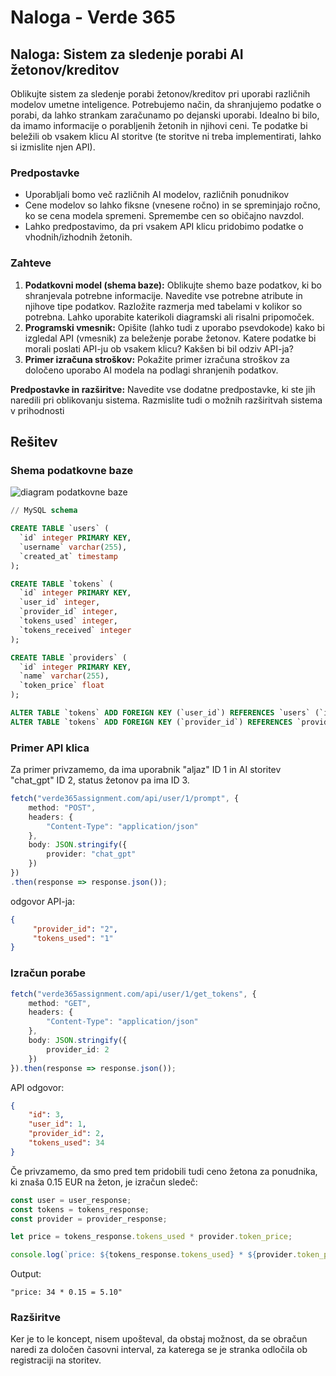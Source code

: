 
# Naloga - Verde 365

## Naloga: Sistem za sledenje porabi AI žetonov/kreditov

Oblikujte sistem za sledenje porabi žetonov/kreditov pri uporabi različnih modelov umetne inteligence. Potrebujemo način, da shranjujemo podatke o porabi, da lahko strankam zaračunamo po dejanski uporabi. Idealno bi bilo, da imamo informacije o porabljenih žetonih in njihovi ceni. Te podatke bi beležili ob vsakem klicu AI storitve (te storitve ni treba implementirati, lahko si izmislite njen API).

### Predpostavke

- Uporabljali bomo več različnih AI modelov, različnih ponudnikov
- Cene modelov so lahko fiksne (vnesene ročno) in se spreminjajo ročno, ko se cena modela spremeni. Spremembe cen so običajno navzdol.
- Lahko predpostavimo, da pri vsakem API klicu pridobimo podatke o vhodnih/izhodnih žetonih.

### Zahteve

1. **Podatkovni model (shema baze):** Oblikujte shemo baze podatkov, ki bo shranjevala potrebne informacije. Navedite vse potrebne atribute in njihove tipe podatkov. Razložite razmerja med tabelami v kolikor so potrebna. Lahko uporabite katerikoli diagramski ali risalni pripomoček.
2. **Programski vmesnik:** Opišite (lahko tudi z uporabo psevdokode) kako bi izgledal API (vmesnik) za beleženje porabe žetonov. Katere podatke bi morali poslati API-ju ob vsakem klicu? Kakšen bi bil odziv API-ja?
3. **Primer izračuna stroškov:** Pokažite primer izračuna stroškov za določeno uporabo AI modela na podlagi shranjenih podatkov.

**Predpostavke in razširitve:** Navedite vse dodatne predpostavke, ki ste jih naredili pri oblikovanju sistema. Razmislite tudi o možnih razširitvah sistema v prihodnosti

## Rešitev

### Shema podatkovne baze

![diagram podatkovne baze](https://i.ibb.co/N2Z4pf2Q/Untitled-2.png)

```sql
// MySQL schema

CREATE TABLE `users` (
  `id` integer PRIMARY KEY,
  `username` varchar(255),
  `created_at` timestamp
);

CREATE TABLE `tokens` (
  `id` integer PRIMARY KEY,
  `user_id` integer,
  `provider_id` integer,
  `tokens_used` integer,
  `tokens_received` integer
);

CREATE TABLE `providers` (
  `id` integer PRIMARY KEY,
  `name` varchar(255),
  `token_price` float
);

ALTER TABLE `tokens` ADD FOREIGN KEY (`user_id`) REFERENCES `users` (`id`);
ALTER TABLE `tokens` ADD FOREIGN KEY (`provider_id`) REFERENCES `providers` (`id`);
```

### Primer API klica

Za primer privzamemo, da ima uporabnik "aljaz" ID 1 in AI storitev "chat_gpt" ID 2, status žetonov pa ima ID 3.

```ts
fetch("verde365assignment.com/api/user/1/prompt", {
    method: "POST",
    headers: {
        "Content-Type": "application/json"
    },
    body: JSON.stringify({
        provider: "chat_gpt"
    })
})
.then(response => response.json());
```

odgovor API-ja:

```json
{
     "provider_id": "2",
     "tokens_used": "1"
}
```

### Izračun porabe

```ts
fetch("verde365assignment.com/api/user/1/get_tokens", {
    method: "GET",
    headers: {
        "Content-Type": "application/json"
    },
    body: JSON.stringify({
        provider_id: 2
    })
}).then(response => response.json());
```

API odgovor:

```json
{
    "id": 3,
    "user_id": 1,
    "provider_id": 2,
    "tokens_used": 34
}
```

Če privzamemo, da smo pred tem pridobili tudi ceno žetona za ponudnika, ki znaša 0.15 EUR na žeton, je izračun sledeč:

```ts
const user = user_response;
const tokens = tokens_response;
const provider = provider_response;

let price = tokens_response.tokens_used * provider.token_price;

console.log(`price: ${tokens_response.tokens_used} * ${provider.token_price} = ${price});
```

Output:

```console
"price: 34 * 0.15 = 5.10"
```

### Razširitve

Ker je to le koncept, nisem upošteval, da obstaj možnost, da se obračun naredi za določen časovni interval, za katerega se je stranka odločila ob registraciji na storitev.
